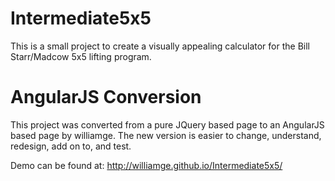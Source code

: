 Intermediate5x5
===============

This is a small project to create a visually appealing calculator for the Bill Starr/Madcow 5x5 lifting program.

AngularJS Conversion
====

This project was converted from a pure JQuery based page to an AngularJS based page by williamge. The new version is easier to change, understand, redesign, add on to, and test.

Demo can be found at: http://williamge.github.io/Intermediate5x5/

